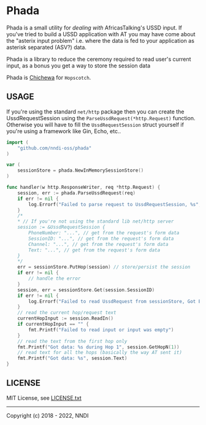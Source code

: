 Phada
=====

Phada is a small utility for _dealing with_ AfricasTalking's USSD input. If you've tried to build a USSD application with AT you may have come about the "asterix input problem" i.e. where the data is fed to your application as asterisk separated (ASV?) data.

Phada is a library to reduce the ceremony required to read user's current input, as a bonus you get a way to store the session data

Phada is [Chichewa](https://en.wikipedia.org/wiki/Chichewa) for `Hopscotch`.

## USAGE

If you're using the standard `net/http` package then you can create the UssdRequestSession
using the `ParseUssdRequest(*http.Request)` function. Otherwise you will have to 
fill the `UssdRequestSession` struct yourself if you're using a framework like Gin, Echo, etc..


```go
import (
    "github.com/nndi-oss/phada"
)

var (
    sessionStore = phada.NewInMemorySessionStore()
)

func handler(w http.ResponseWriter, req *http.Request) {
    session, err := phada.ParseUssdRequest(req)
    if err != nil {
        log.Errorf("Failed to parse request to UssdRequestSession, %s", err)
    }
    /* 
    * // If you're not using the standard lib net/http server
    session := &UssdRequestSession {
        PhoneNumber: "...", // get from the request's form data
        SessionID: "...", // get from the request's form data
        Channel: "...", // get from the request's form data
        Text: "...", // get from the request's form data
    }
    */
    err = sessionStore.PutHop(session) // store/persist the session
    if err != nil {
        // handle the error
    }
    session, err = sessionStore.Get(session.SessionID)
    if err != nil {
        log.Errorf("Failed to read UssdRequest from sessionStore, Got Error: %s", err)
    }
    // read the current hop/request text
    currentHopInput := session.ReadIn()
    if currentHopInput == "" {
        fmt.Printf("Failed to read input or input was empty")
    }
    // read the text from the first hop only
    fmt.Printf("Got data: %s during Hop 1", session.GetHopN(1))
    // read text for all the hops (basically the way AT sent it)
    fmt.Printf("Got data: %s", session.Text)
}
```

## LICENSE

MIT License, see [LICENSE.txt](./LICENSE)

---

Copyright (c) 2018 - 2022, NNDI